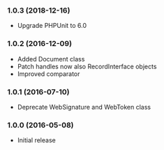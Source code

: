 
### 1.0.3 (2018-12-16)

* Upgrade PHPUnit to 6.0

### 1.0.2 (2016-12-09)

* Added Document class
* Patch handles now also RecordInterface objects
* Improved comparator

### 1.0.1 (2016-07-10)

* Deprecate WebSignature and WebToken class

### 1.0.0 (2016-05-08)

* Initial release
